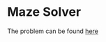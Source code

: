 # Maze Solver

The problem can be found [here](https://www.cse.iitb.ac.in/~shivaram/teaching/old/cs747-a2020/pa-2/programming-assignment-2.html)
